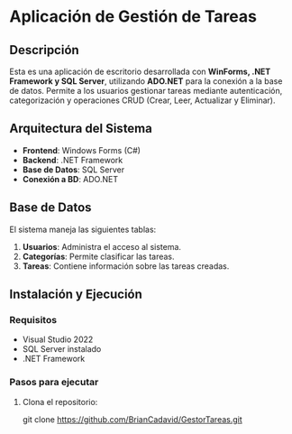 #  Aplicación de Gestión de Tareas

##  Descripción
Esta es una aplicación de escritorio desarrollada con **WinForms, .NET Framework y SQL Server**, utilizando **ADO.NET** para la conexión a la base de datos. Permite a los usuarios gestionar tareas mediante autenticación, categorización y operaciones CRUD (Crear, Leer, Actualizar y Eliminar).

## Arquitectura del Sistema
- **Frontend**: Windows Forms (C#)
- **Backend**: .NET Framework
- **Base de Datos**: SQL Server
- **Conexión a BD**: ADO.NET

##  Base de Datos
El sistema maneja las siguientes tablas:

1. **Usuarios**: Administra el acceso al sistema.
2. **Categorías**: Permite clasificar las tareas.
3. **Tareas**: Contiene información sobre las tareas creadas.

##  Instalación y Ejecución
###  Requisitos
- Visual Studio 2022
- SQL Server instalado
- .NET Framework

###  Pasos para ejecutar
1. Clona el repositorio:
   
   git clone https://github.com/BrianCadavid/GestorTareas.git
